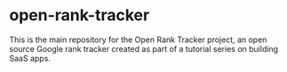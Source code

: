 # open-rank-tracker

This is the main repository for the Open Rank Tracker project, an open source Google rank tracker created as part of a tutorial series on building SaaS apps.
